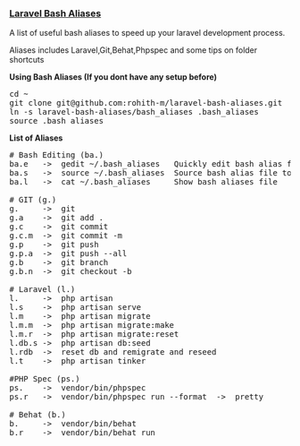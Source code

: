 <u>

### Laravel Bash Aliases
</u>

A list of useful bash aliases to speed up your laravel development process.

Aliases includes Laravel,Git,Behat,Phpspec and some tips on folder shortcuts

**Using Bash Aliases (If you dont have any setup before)**

<pre>
cd ~
git clone git@github.com:rohith-m/laravel-bash-aliases.git
ln -s laravel-bash-aliases/bash_aliases .bash_aliases
source .bash_aliases
</pre>

**List of Aliases**
<pre>
# Bash Editing (ba.)
ba.e   ->  gedit ~/.bash_aliases   Quickly edit bash alias file
ba.s   ->  source ~/.bash_aliases  Source bash alias file to get new aliases loaded after editing
ba.l   ->  cat ~/.bash_aliases     Show bash aliases file

# GIT (g.)
g.     ->  git
g.a    ->  git add .
g.c    ->  git commit
g.c.m  ->  git commit -m
g.p    ->  git push
g.p.a  ->  git push --all
g.b    ->  git branch
g.b.n  ->  git checkout -b

# Laravel (l.)
l.     ->  php artisan
l.s    ->  php artisan serve
l.m    ->  php artisan migrate
l.m.m  ->  php artisan migrate:make
l.m.r  ->  php artisan migrate:reset
l.db.s ->  php artisan db:seed
l.rdb  ->  reset db and remigrate and reseed
l.t    ->  php artisan tinker

#PHP Spec (ps.)
ps.    ->  vendor/bin/phpspec
ps.r   ->  vendor/bin/phpspec run --format  ->  pretty

# Behat (b.)
b.     ->  vendor/bin/behat
b.r    ->  vendor/bin/behat run

</pre>
